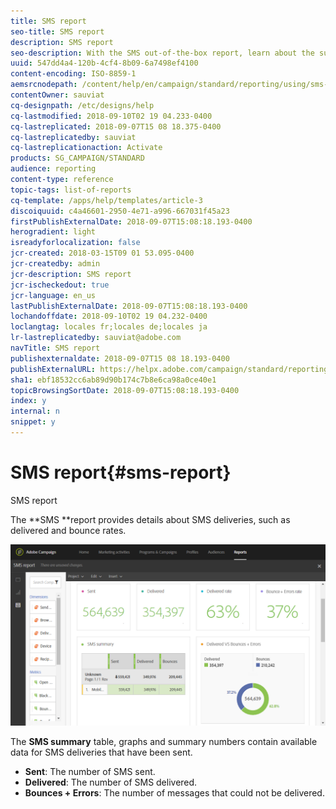 ```yaml
---
title: SMS report
seo-title: SMS report
description: SMS report
seo-description: With the SMS out-of-the-box report, learn about the success of your SMS deliveries. 
uuid: 547dd4a4-120b-4cf4-8b09-6a7498ef4100
content-encoding: ISO-8859-1
aemsrcnodepath: /content/help/en/campaign/standard/reporting/using/sms-report
contentOwner: sauviat
cq-designpath: /etc/designs/help
cq-lastmodified: 2018-09-10T02 19 04.233-0400
cq-lastreplicated: 2018-09-07T15 08 18.375-0400
cq-lastreplicatedby: sauviat
cq-lastreplicationaction: Activate
products: SG_CAMPAIGN/STANDARD
audience: reporting
content-type: reference
topic-tags: list-of-reports
cq-template: /apps/help/templates/article-3
discoiquuid: c4a46601-2950-4e71-a996-667031f45a23
firstPublishExternalDate: 2018-09-07T15:08:18.193-0400
herogradient: light
isreadyforlocalization: false
jcr-created: 2018-03-15T09 01 53.095-0400
jcr-createdby: admin
jcr-description: SMS report
jcr-ischeckedout: true
jcr-language: en_us
lastPublishExternalDate: 2018-09-07T15:08:18.193-0400
lochandoffdate: 2018-09-10T02 19 04.232-0400
loclangtag: locales fr;locales de;locales ja
lr-lastreplicatedby: sauviat@adobe.com
navTitle: SMS report
publishexternaldate: 2018-09-07T15 08 18.193-0400
publishExternalURL: https://helpx.adobe.com/campaign/standard/reporting/using/sms-report.html
sha1: ebf18532cc6ab89d90b174c7b8e6ca98a0ce40e1
topicBrowsingSortDate: 2018-09-07T15:08:18.193-0400
index: y
internal: n
snippet: y
---
```


# SMS report{#sms-report}

SMS report

The **SMS **report provides details about SMS deliveries, such as delivered and bounce rates.

![](assets/dynamic_report_sms.png)

The **SMS summary** table, graphs and summary numbers contain available data for SMS deliveries that have been sent.

* **Sent**: The number of SMS sent.
* **Delivered**: The number of SMS delivered.
* **Bounces + Errors**: The number of messages that could not be delivered.

